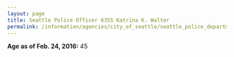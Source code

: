```yaml
---
layout: page
title: Seattle Police Officer 6355 Katrina K. Walter
permalink: /information/agencies/city_of_seattle/seattle_police_department/copbook/6355/
---
```


**Age as of Feb. 24, 2016:** 45

